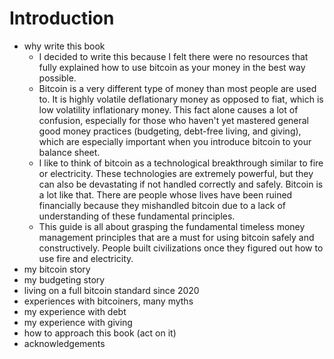 # Introduction

* why write this book
  * I decided to write this because I felt there were no resources that fully explained how to use bitcoin as your money in the best way possible.&#x20;
  * Bitcoin is a very different type of money than most people are used to. It is highly volatile deflationary money as opposed to fiat, which is low volatility inflationary money. This fact alone causes a lot of confusion, especially for those who haven't yet mastered general good money practices (budgeting, debt-free living, and giving), which are especially important when you introduce bitcoin to your balance sheet.&#x20;
  * I like to think of bitcoin as a technological breakthrough similar to fire or electricity. These technologies are extremely powerful, but they can also be devastating if not handled correctly and safely. Bitcoin is a lot like that. There are people whose lives have been ruined financially because they mishandled bitcoin due to a lack of understanding of these fundamental principles.&#x20;
  * This guide is all about grasping the fundamental timeless money management principles that are a must for using bitcoin safely and constructively. People built civilizations once they figured out how to use fire and electricity.&#x20;
* my bitcoin story
* my budgeting story
* living on a full bitcoin standard since 2020
* experiences with bitcoiners, many myths
* my experience with debt
* my experience with giving
* how to approach this book (act on it)
* acknowledgements

